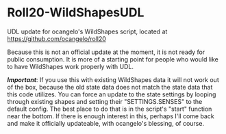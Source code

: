 # Roll20-WildShapesUDL
UDL update for ocangelo's WildShapes script, located at https://github.com/ocangelo/roll20

Because this is not an official update at the moment, it is not ready for public consumption. It is more of a starting point for people who would like to have WildShapes work properly with UDL.

**_Important_**: If you use this with existing WildShapes data it will not work out of the box, because the old state data does not match the state data that this code utilizes. You can force an update to the state settings by looping through existing shapes and setting their "SETTINGS.SENSES" to the default config. The best place to do that is in the script's "start" function near the bottom. If there is enough interest in this, perhaps I'll come back and make it officially updateable, with ocangelo's blessing, of course.
